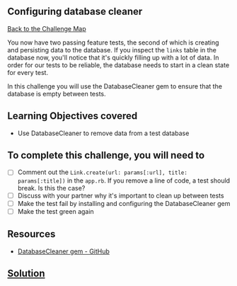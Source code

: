 ## Configuring database cleaner

[Back to the Challenge Map](00_challenge_map.md)

You now have two passing feature tests, the second of which is creating and persisting data to the database. If you inspect the `links` table in the database now, you'll notice that it's quickly filling up with a lot of data. In order for our tests to be reliable, the database needs to start in a clean state for every test.

In this challenge you will use the DatabaseCleaner gem to ensure that the database is empty between tests.

## Learning Objectives covered

* Use DatabaseCleaner to remove data from a test database

## To complete this challenge, you will need to

- [ ] Comment out the `Link.create(url: params[:url], title: params[:title])` in the `app.rb`. If you remove a line of code, a test should break. Is this the case?
- [ ] Discuss with your partner why it's important to clean up between tests
- [ ] Make the test fail by installing and configuring the DatabaseCleaner gem
- [ ] Make the test green again 

## Resources

* [DatabaseCleaner gem - GitHub](https://github.com/DatabaseCleaner/database_cleaner)

## [Solution](solutions/12.md)
